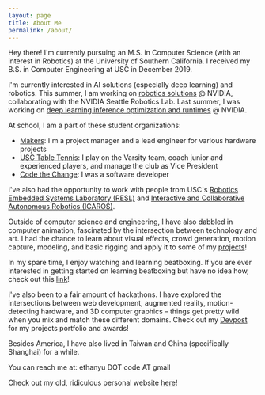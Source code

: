 ```yaml
---
layout: page
title: About Me
permalink: /about/
---
```


<!-- ![placeholder](https://ethan-yu0503.github.io/docs/Pics/artsyMe.jpg "Large example image")
 -->
Hey there!
I'm currently pursuing an M.S. in Computer Science (with an interest in Robotics) at the University of Southern California. I received my B.S. in Computer Engineering at USC in December 2019.

I'm currently interested in AI solutions (especially deep learning) and robotics. This summer, I am working on [robotics solutions](https://www.nvidia.com/en-us/research/robotics/) @ NVIDIA, collaborating with the NVIDIA Seattle Robotics Lab. Last summer, I was working on [deep learning inference optimization and runtimes](https://www.nvidia.com/en-us/deep-learning-ai/) @ NVIDIA.

At school, I am a part of these student organizations:
- [Makers](http://viterbimakers.usc.edu/): I'm a project manager and a lead engineer for various hardware projects
- [USC Table Tennis](https://www.facebook.com/uscpingpongposse/): I play on the Varsity team, coach junior
and experienced players, and manage the club as Vice President
- [Code the Change](https://www.ctcusc.com/): I was a software developer

I've also had the opportunity to work with people from USC's [Robotics Embedded Systems Laboratory (RESL)](https://robotics.usc.edu/resl/) and [Interactive and Collaborative Autonomous Robotics (ICAROS)](http://icaros.usc.edu/).

Outside of computer science and engineering, I have also dabbled in computer animation, fascinated by the intersection between technology and art. I had the chance to learn about visual effects, crowd generation, motion capture, modeling, and basic rigging and apply it to some of my [projects](https://vimeo.com/user74372618)! 

In my spare time, I enjoy watching and learning beatboxing. If you are ever interested in
getting started on learning beatboxing but have no idea how, check out this [link](https://medium.com/@ethanyu/beatboxing-resources-compilation-bbdb0364023a)!

I've also been to a fair amount of hackathons. I have explored the intersections between web development, augmented reality, motion-detecting hardware, and 3D computer graphics – things get pretty wild when you mix and match these different domains. Check out my [Devpost](https://devpost.com/EthanY) for my projects portfolio and awards!

Besides America, I have also lived in Taiwan and China (specifically Shanghai) for a while.

You can reach me at: ethanyu DOT code AT gmail

Check out my old, ridiculous personal website [here](https://ethany.me/old-page/hello.html)!